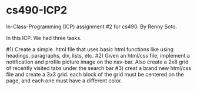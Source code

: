 # cs490-ICP2
In-Class-Programming (ICP) assignment #2 for cs490. By Renny Soto.

In this ICP. We had three tasks. 

#1) Create a simple .html file that uses basic html functions like using headings, paragraphs, div, lists, etc. 
#2) Given an html/css file, implement a notification and profile picture image on the nav-bar. Also create a 2x8 grid of recently visited tabs under the search bar
#3) creat a brand new html/css file and create a 3x3 grid. each block of the grid must be centered on the page, and each one must have a different color. 
